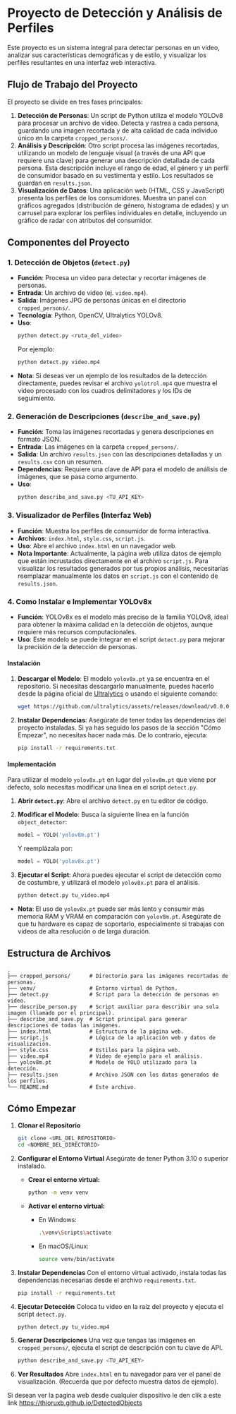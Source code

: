 # Proyecto de Detección y Análisis de Perfiles

Este proyecto es un sistema integral para detectar personas en un video, analizar sus características demográficas y de estilo, y visualizar los perfiles resultantes en una interfaz web interactiva.

## Flujo de Trabajo del Proyecto

El proyecto se divide en tres fases principales:

1.  **Detección de Personas**: Un script de Python utiliza el modelo YOLOv8 para procesar un archivo de video. Detecta y rastrea a cada persona, guardando una imagen recortada y de alta calidad de cada individuo único en la carpeta `cropped_persons/`.
2.  **Análisis y Descripción**: Otro script procesa las imágenes recortadas, utilizando un modelo de lenguaje visual (a través de una API que requiere una clave) para generar una descripción detallada de cada persona. Esta descripción incluye el rango de edad, el género y un perfil de consumidor basado en su vestimenta y estilo. Los resultados se guardan en `results.json`.
3.  **Visualización de Datos**: Una aplicación web (HTML, CSS y JavaScript) presenta los perfiles de los consumidores. Muestra un panel con gráficos agregados (distribución de género, histograma de edades) y un carrusel para explorar los perfiles individuales en detalle, incluyendo un gráfico de radar con atributos del consumidor.

## Componentes del Proyecto

### 1. Detección de Objetos (`detect.py`)

-   **Función**: Procesa un video para detectar y recortar imágenes de personas.
-   **Entrada**: Un archivo de video (ej. `video.mp4`).
-   **Salida**: Imágenes JPG de personas únicas en el directorio `cropped_persons/`.
-   **Tecnología**: Python, OpenCV, Ultralytics YOLOv8.
-   **Uso**:
    ```bash
    python detect.py <ruta_del_video>
    ```
    Por ejemplo:
    ```bash
    python detect.py video.mp4
    ```
-   **Nota**: Si deseas ver un ejemplo de los resultados de la detección directamente, puedes revisar el archivo `yolotrol.mp4` que muestra el video procesado con los cuadros delimitadores y los IDs de seguimiento.

### 2. Generación de Descripciones (`describe_and_save.py`)

-   **Función**: Toma las imágenes recortadas y genera descripciones en formato JSON.
-   **Entrada**: Las imágenes en la carpeta `cropped_persons/`.
-   **Salida**: Un archivo `results.json` con las descripciones detalladas y un `results.csv` con un resumen.
-   **Dependencias**: Requiere una clave de API para el modelo de análisis de imágenes, que se pasa como argumento.
-   **Uso**:
    ```bash
    python describe_and_save.py <TU_API_KEY>
    ```

### 3. Visualizador de Perfiles (Interfaz Web)

-   **Función**: Muestra los perfiles de consumidor de forma interactiva.
-   **Archivos**: `index.html`, `style.css`, `script.js`.
-   **Uso**: Abre el archivo `index.html` en un navegador web.
-   **Nota Importante**: Actualmente, la página web utiliza datos de ejemplo que están incrustados directamente en el archivo `script.js`. Para visualizar los resultados generados por tus propios análisis, necesitarías reemplazar manualmente los datos en `script.js` con el contenido de `results.json`.

### 4. Como Instalar e Implementar YOLOv8x

-   **Función**: YOLOv8x es el modelo más preciso de la familia YOLOv8, ideal para obtener la máxima calidad en la detección de objetos, aunque requiere más recursos computacionales.
-   **Uso**: Este modelo se puede integrar en el script `detect.py` para mejorar la precisión de la detección de personas.

#### Instalación

1.  **Descargar el Modelo**:
    El modelo `yolov8x.pt` ya se encuentra en el repositorio. Si necesitas descargarlo manualmente, puedes hacerlo desde la página oficial de [Ultralytics](https://ultralytics.com/yolo) o usando el siguiente comando:
    ```bash
    wget https://github.com/ultralytics/assets/releases/download/v0.0.0/yolov8x.pt
    ```

2.  **Instalar Dependencias**:
    Asegúrate de tener todas las dependencias del proyecto instaladas. Si ya has seguido los pasos de la sección "Cómo Empezar", no necesitas hacer nada más. De lo contrario, ejecuta:
    ```bash
    pip install -r requirements.txt
    ```

#### Implementación

Para utilizar el modelo `yolov8x.pt` en lugar del `yolov8m.pt` que viene por defecto, solo necesitas modificar una línea en el script `detect.py`.

1.  **Abrir `detect.py`**:
    Abre el archivo `detect.py` en tu editor de código.

2.  **Modificar el Modelo**:
    Busca la siguiente línea en la función `object_detector`:
    ```python
    model = YOLO('yolov8m.pt')
    ```
    Y reemplázala por:
    ```python
    model = YOLO('yolov8x.pt')
    ```

3.  **Ejecutar el Script**:
    Ahora puedes ejecutar el script de detección como de costumbre, y utilizará el modelo `yolov8x.pt` para el análisis.
    ```bash
    python detect.py tu_video.mp4
    ```

-   **Nota**: El uso de `yolov8x.pt` puede ser más lento y consumir más memoria RAM y VRAM en comparación con `yolov8m.pt`. Asegúrate de que tu hardware es capaz de soportarlo, especialmente si trabajas con videos de alta resolución o de larga duración.

## Estructura de Archivos

```
.
├── cropped_persons/      # Directorio para las imágenes recortadas de personas.
├── venv/                 # Entorno virtual de Python.
├── detect.py             # Script para la detección de personas en video.
├── describe_person.py    # Script auxiliar para describir una sola imagen (llamado por el principal).
├── describe_and_save.py  # Script principal para generar descripciones de todas las imágenes.
├── index.html            # Estructura de la página web.
├── script.js             # Lógica de la aplicación web y datos de visualización.
├── style.css             # Estilos para la página web.
├── video.mp4             # Video de ejemplo para el análisis.
├── yolov8m.pt            # Modelo de YOLO utilizado para la detección.
├── results.json          # Archivo JSON con los datos generados de los perfiles.
└── README.md             # Este archivo.
```

## Cómo Empezar

1.  **Clonar el Repositorio**
    ```bash
    git clone <URL_DEL_REPOSITORIO>
    cd <NOMBRE_DEL_DIRECTORIO>
    ```

2.  **Configurar el Entorno Virtual**
    Asegúrate de tener Python 3.10 o superior instalado.

    *   **Crear el entorno virtual:**
        ```bash
        python -m venv venv
        ```

    *   **Activar el entorno virtual:**
        *   En Windows:
            ```bash
            .\venv\Scripts\activate
            ```
        *   En macOS/Linux:
            ```bash
            source venv/bin/activate
            ```

3.  **Instalar Dependencias**
    Con el entorno virtual activado, instala todas las dependencias necesarias desde el archivo `requirements.txt`.
    ```bash
    pip install -r requirements.txt
    ```

4.  **Ejecutar Detección**
    Coloca tu video en la raíz del proyecto y ejecuta el script `detect.py`.
    ```bash
    python detect.py tu_video.mp4
    ```

5.  **Generar Descripciones**
    Una vez que tengas las imágenes en `cropped_persons/`, ejecuta el script de descripción con tu clave de API.
    ```bash
    python describe_and_save.py <TU_API_KEY>
    ```

6.  **Ver Resultados**
    Abre `index.html` en tu navegador para ver el panel de visualización. (Recuerda que por defecto muestra datos de ejemplo).

Si desean ver la pagina web desde cualquier dispositivo le den clik a este link https://thioruxb.github.io/DetectedObjects